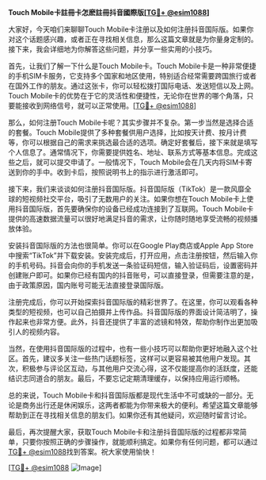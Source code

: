 **Touch Mobile卡註冊卡怎麽註冊抖音國際版[[TG💪+ @esim1088](https://t.me/s/esim1088)]**

大家好，今天咱们来聊聊Touch Mobile卡注册以及如何注册抖音国际版。如果你对这个话题感兴趣，或者正在寻找相关信息，那么这篇文章就是为你量身定制的。接下来，我会详细地为你解答这些问题，并分享一些实用的小技巧。

首先，让我们了解一下什么是Touch Mobile卡。Touch Mobile卡是一种非常便捷的手机SIM卡服务，它支持多个国家和地区使用，特别适合经常需要跨国旅行或者在国外工作的朋友。通过这张卡，你可以轻松拨打国际电话、发送短信以及上网。Touch Mobile卡的优势在于它的灵活性和便捷性，无论你在世界的哪个角落，只要能接收到网络信号，就可以正常使用。[[TG💪+ @esim1088](https://t.me/s/esim1088)]

那么，如何注册Touch Mobile卡呢？其实步骤并不复杂。第一步当然是选择合适的套餐。Touch Mobile提供了多种套餐供用户选择，比如按天计费、按月计费等，你可以根据自己的需求来挑选最合适的选项。确定好套餐后，接下来就是填写个人信息了。通常情况下，你需要提供姓名、地址、联系方式等基本信息。完成这些之后，就可以提交申请了。一般情况下，Touch Mobile会在几天内将SIM卡寄送到你的手中。收到卡后，按照说明书上的指示进行激活即可。

接下来，我们来谈谈如何注册抖音国际版。抖音国际版（TikTok）是一款风靡全球的短视频社交平台，吸引了无数用户的关注。如果你想在Touch Mobile卡上使用抖音国际版，首先要确保你的设备已经成功连接到了互联网。Touch Mobile卡提供的高速数据流量可以很好地满足抖音的需求，让你随时随地享受流畅的视频播放体验。

安装抖音国际版的方法也很简单。你可以在Google Play商店或Apple App Store中搜索“TikTok”并下载安装。安装完成后，打开应用，点击注册按钮，然后输入你的手机号码。抖音会向你的手机发送一条验证码短信，输入验证码后，设置密码并创建账户即可。如果你已经有国内的抖音账号，可以直接登录，但需要注意的是，由于政策原因，国内账号可能无法直接登录国际版。

注册完成后，你可以开始探索抖音国际版的精彩世界了。在这里，你可以观看各种类型的短视频，也可以自己拍摄并上传作品。抖音国际版的界面设计简洁明了，操作起来也非常方便。此外，抖音还提供了丰富的滤镜和特效，帮助你制作出更加吸引人的视频内容。

当然，在使用抖音国际版的过程中，也有一些小技巧可以帮助你更好地融入这个社区。首先，建议多关注一些热门话题标签，这样可以更容易被其他用户发现。其次，积极参与评论区互动，与其他用户交流心得，这不仅能提高你的活跃度，还能结识志同道合的朋友。最后，不要忘记定期清理缓存，以保持应用运行顺畅。

总的来说，Touch Mobile卡和抖音国际版都是现代生活中不可或缺的一部分。无论是商务出行还是休闲娱乐，这两者都能为你带来极大的便利。希望这篇文章能够帮助到正在寻找相关信息的朋友们。如果你还有其他疑问，欢迎随时留言讨论。

最后，再次提醒大家，获取Touch Mobile卡和注册抖音国际版的过程都非常简单，只要你按照正确的步骤操作，就能顺利搞定。如果你有任何问题，都可以通过[TG💪+ @esim1088](https://t.me/s/esim1088)找到答案。祝大家使用愉快！

[[TG💪+ @esim1088](https://t.me/s/esim1088) ![Image](https://i.postimg.cc/4NQfJmqS/Snipaste-2025-05-13-00-14-12.png)]